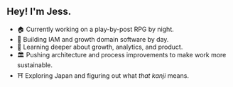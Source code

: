 ## Hey! I'm Jess.

- 🏠 Currently working on a play-by-post RPG by night.
- 🚗 Building IAM and growth domain software by day.
- 🌱 Learning deeper about growth, analytics, and product.
- 🏛️ Pushing architecture and process improvements to make work more sustainable.
- ⛩️ Exploring Japan and figuring out what *that kanji* means.
